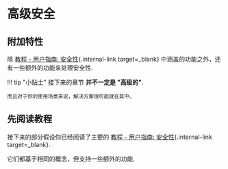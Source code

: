 # 高级安全

## 附加特性

除 [教程 - 用户指南: 安全性](../../tutorial/security/index.md){.internal-link target=_blank} 中涵盖的功能之外，还有一些额外的功能来处理安全性.

!!! tip "小贴士"
    接下来的章节 **并不一定是 "高级的"**.

    而且对于你的使用场景来说，解决方案很可能就在其中。

## 先阅读教程

接下来的部分假设你已经阅读了主要的 [教程 - 用户指南: 安全性](../../tutorial/security/index.md){.internal-link target=_blank}.

它们都基于相同的概念，但支持一些额外的功能.

